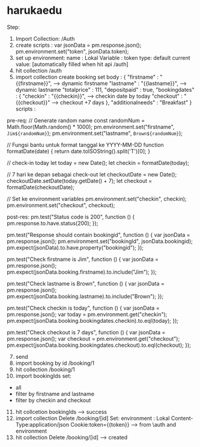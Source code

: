 # harukaedu

Step:
1. Import Collection: /Auth
2. create scripts :
var jsonData = pm.response.json();
pm.environment.set("token", jsonData.token);
4. set up environment:
  name : Lokal
  Variable : token
  type: default
  current value: [automatically filled when hit api /auth]
5. hit collection /auth
6. import collection create booking
   set body :
   {
    "firstname" : "{{firstname}}", --> dynamic firstname
    "lastname" : "{{lastname}}", --> dynamic lastname
    "totalprice" : 111,
    "depositpaid" : true,
    "bookingdates" : {
        "checkin" : "{{checkin}}", -->  checkin date by today
        "checkout" : "{{checkout}}" -->  checkout +7 days
    },
    "additionalneeds" : "Breakfast"
}
  scripts :

pre-req:
// Generate random name
const randomNum = Math.floor(Math.random() * 1000);
pm.environment.set("firstname", `Jim${randomNum}`);
pm.environment.set("lastname", `Brown${randomNum}`);


// Fungsi bantu untuk format tanggal ke YYYY-MM-DD
function formatDate(date) {
    return date.toISOString().split('T')[0];
}

//  check-in today
let today = new Date();
let checkin = formatDate(today);

// 7 hari ke depan sebagai check-out
let checkoutDate = new Date();
checkoutDate.setDate(today.getDate() + 7);
let checkout = formatDate(checkoutDate);

// Set ke environment variables
pm.environment.set("checkin", checkin);
pm.environment.set("checkout", checkout);

post-res:
pm.test("Status code is 200", function () {
    pm.response.to.have.status(200);
});

pm.test("Response should contain bookingid", function () {
    var jsonData = pm.response.json();
    pm.environment.set("bookingId", jsonData.bookingid);
        pm.expect(jsonData).to.have.property("bookingid");
});

pm.test("Check firstname is Jim", function () {
    var jsonData = pm.response.json();
    pm.expect(jsonData.booking.firstname).to.include("Jim");
});

pm.test("Check lastname is Brown", function () {
    var jsonData = pm.response.json();
    pm.expect(jsonData.booking.lastname).to.include("Brown");
});  

pm.test("Check checkin is today", function () {
    var jsonData = pm.response.json();
    var today = pm.environment.get("checkin");
    pm.expect(jsonData.booking.bookingdates.checkin).to.eql(today);
});


pm.test("Check checkout is 7 days", function () {
    var jsonData = pm.response.json();
    var checkout = pm.environment.get("checkout");
    pm.expect(jsonData.booking.bookingdates.checkout).to.eql(checkout);
});

7. send
8. import booking by id /booking/1
9. hit  collection /booking/1
10. import bookingIds
  set:
  - all
  - filter by firstname and lastname
  - filter by checkin and checkout

11. hit collcetion bookingIds --> success
12. import collection Delete /booking/[id]
  Set:
  environment : Lokal
  Content-Type:application/json
Cookie:token={{token}} --> from \auth and environment
13. hit collection Delete /booking/[id] --> created



  


